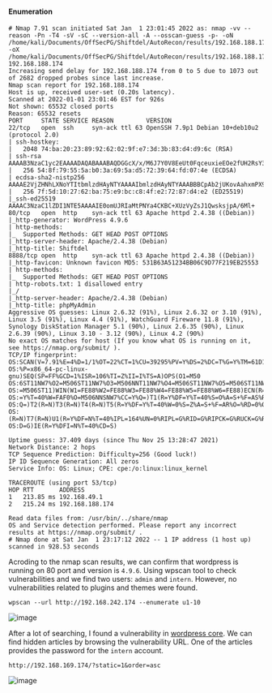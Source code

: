 #### Enumeration

```
# Nmap 7.91 scan initiated Sat Jan  1 23:01:45 2022 as: nmap -vv --reason -Pn -T4 -sV -sC --version-all -A --osscan-guess -p- -oN /home/kali/Documents/OffSecPG/Shiftdel/AutoRecon/results/192.168.188.174/scans/_full_tcp_nmap.txt -oX /home/kali/Documents/OffSecPG/Shiftdel/AutoRecon/results/192.168.188.174/scans/xml/_full_tcp_nmap.xml 192.168.188.174
Increasing send delay for 192.168.188.174 from 0 to 5 due to 1073 out of 2682 dropped probes since last increase.
Nmap scan report for 192.168.188.174
Host is up, received user-set (0.20s latency).
Scanned at 2022-01-01 23:01:46 EST for 926s
Not shown: 65532 closed ports
Reason: 65532 resets
PORT     STATE SERVICE REASON         VERSION
22/tcp   open  ssh     syn-ack ttl 63 OpenSSH 7.9p1 Debian 10+deb10u2 (protocol 2.0)
| ssh-hostkey: 
|   2048 74:ba:20:23:89:92:62:02:9f:e7:3d:3b:83:d4:d9:6c (RSA)
| ssh-rsa AAAAB3NzaC1yc2EAAAADAQABAAABAQDGGcX/x/M6J7Y0V8EeUt0FqceuxieEOe2fUH2RsY3XiSxByQWNQi+XSrFElrfjdR2sgnauIWWhWibfD+kTmSP5gkFcaoSsLtgfMP/2G8yuxPSev+9o1N18gZchJneakItNTaz1ltG1W//qJPZDHmkDneyv798f9ZdXBzidtR5/+2ArZd64bldUxx0irH0lNcf+ICuVlhOZyXGvSx/ceMCRozZrW2JQU+WLvs49gC78zZgvN+wrAZ/3s8gKPOIPobN3ObVSkZ+zngt0Xg/Zl11LLAbyWX7TupAt6lTYOvCSwNVZURyB1dDdjlMAXqT/Ncr4LbP+tvsiI1BKlqxx4I2r
|   256 54:8f:79:55:5a:b0:3a:69:5a:d5:72:39:64:fd:07:4e (ECDSA)
| ecdsa-sha2-nistp256 AAAAE2VjZHNhLXNoYTItbmlzdHAyNTYAAAAIbmlzdHAyNTYAAABBBCpAb2jUKovAahxmPX9l95Pq9YWgXfIgDJw0obIpOjOkdP3b0ukm/mrTNgX2lg1mQBMlS3lzmQmxeyHGg9+xuJA=
|   256 7f:5d:10:27:62:ba:75:e9:bc:c8:4f:e2:72:87:d4:e2 (ED25519)
|_ssh-ed25519 AAAAC3NzaC1lZDI1NTE5AAAAIE0omUJRIaMtPNYa4CKBC+XUzVyZsJ1QwsksjpA/6Ml+
80/tcp   open  http    syn-ack ttl 63 Apache httpd 2.4.38 ((Debian))
|_http-generator: WordPress 4.9.6
| http-methods: 
|_  Supported Methods: GET HEAD POST OPTIONS
|_http-server-header: Apache/2.4.38 (Debian)
|_http-title: Shiftdel
8888/tcp open  http    syn-ack ttl 63 Apache httpd 2.4.38 ((Debian))
|_http-favicon: Unknown favicon MD5: 531B63A51234BB06C9D77F219EB25553
| http-methods: 
|_  Supported Methods: GET HEAD POST OPTIONS
| http-robots.txt: 1 disallowed entry 
|_/
|_http-server-header: Apache/2.4.38 (Debian)
|_http-title: phpMyAdmin
Aggressive OS guesses: Linux 2.6.32 (91%), Linux 2.6.32 or 3.10 (91%), Linux 3.5 (91%), Linux 4.4 (91%), WatchGuard Fireware 11.8 (91%), Synology DiskStation Manager 5.1 (90%), Linux 2.6.35 (90%), Linux 2.6.39 (90%), Linux 3.10 - 3.12 (90%), Linux 4.2 (90%)
No exact OS matches for host (If you know what OS is running on it, see https://nmap.org/submit/ ).
TCP/IP fingerprint:
OS:SCAN(V=7.91%E=4%D=1/1%OT=22%CT=1%CU=39295%PV=Y%DS=2%DC=T%G=Y%TM=61D12748
OS:%P=x86_64-pc-linux-gnu)SEQ(SP=FF%GCD=1%ISR=106%TI=Z%II=I%TS=A)OPS(O1=M50
OS:6ST11NW7%O2=M506ST11NW7%O3=M506NNT11NW7%O4=M506ST11NW7%O5=M506ST11NW7%O6
OS:=M506ST11)WIN(W1=FE88%W2=FE88%W3=FE88%W4=FE88%W5=FE88%W6=FE88)ECN(R=Y%DF
OS:=Y%T=40%W=FAF0%O=M506NNSNW7%CC=Y%Q=)T1(R=Y%DF=Y%T=40%S=O%A=S+%F=AS%RD=0%
OS:Q=)T2(R=N)T3(R=N)T4(R=N)T5(R=Y%DF=Y%T=40%W=0%S=Z%A=S+%F=AR%O=%RD=0%Q=)T6
OS:(R=N)T7(R=N)U1(R=Y%DF=N%T=40%IPL=164%UN=0%RIPL=G%RID=G%RIPCK=G%RUCK=G%RU
OS:D=G)IE(R=Y%DFI=N%T=40%CD=S)

Uptime guess: 37.409 days (since Thu Nov 25 13:28:47 2021)
Network Distance: 2 hops
TCP Sequence Prediction: Difficulty=256 (Good luck!)
IP ID Sequence Generation: All zeros
Service Info: OS: Linux; CPE: cpe:/o:linux:linux_kernel

TRACEROUTE (using port 53/tcp)
HOP RTT       ADDRESS
1   213.85 ms 192.168.49.1
2   215.24 ms 192.168.188.174

Read data files from: /usr/bin/../share/nmap
OS and Service detection performed. Please report any incorrect results at https://nmap.org/submit/ .
# Nmap done at Sat Jan  1 23:17:12 2022 -- 1 IP address (1 host up) scanned in 928.53 seconds

```

Acroding to the nmap scan results, we can confirm that wordpress is running on 80 port and version is ```4.9.6```. Using wpscan tool to check vulnerabilities and 
we find two users: ```admin``` and ```intern```. However, no vulnerabilities related to plugins and themes were found.

```
wpscan --url http://192.168.242.174 --enumerate u1-10
```

![image](https://github.com/tedchen0001/OSCP-Notes/blob/master/Off_Sec_PG/Pic/Shiftdel/Shiftdel_2022.01.04_21h38m17s_001_.png)

After a lot of searching, I found a vulnerability in [wordpress core](https://www.exploit-db.com/exploits/47690). We can find hidden articles by browsing the vulnerability URL. One of the articles provides the password for the ```intern``` account.

```http://192.168.169.174/?static=1&order=asc```

![image](https://github.com/tedchen0001/OSCP-Notes/blob/master/Off_Sec_PG/Pic/Shiftdel/Shiftdel_2022.01.11_01h09m45s_002_.png)
